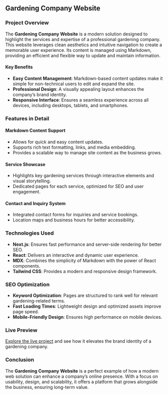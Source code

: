 ## Gardening Company Website

### Project Overview

The **Gardening Company Website** is a modern solution designed to highlight the services and expertise of a professional gardening company. This website leverages clean aesthetics and intuitive navigation to create a memorable user experience. Its content is managed using Markdown, providing an efficient and flexible way to update and maintain information.

#### Key Benefits

- **Easy Content Management**: Markdown-based content updates make it simple for non-technical users to edit and expand the site.
- **Professional Design**: A visually appealing layout enhances the company’s brand identity.
- **Responsive Interface**: Ensures a seamless experience across all devices, including desktops, tablets, and smartphones.

### Features in Detail

#### Markdown Content Support

- Allows for quick and easy content updates.
- Supports rich text formatting, links, and media embedding.
- Provides a scalable way to manage site content as the business grows.

#### Service Showcase

- Highlights key gardening services through interactive elements and visual storytelling.
- Dedicated pages for each service, optimized for SEO and user engagement.

#### Contact and Inquiry System

- Integrated contact forms for inquiries and service bookings.
- Location maps and business hours for better accessibility.

### Technologies Used

- **Next.js**: Ensures fast performance and server-side rendering for better SEO.
- **React**: Delivers an interactive and dynamic user experience.
- **MDX**: Combines the simplicity of Markdown with the power of React components.
- **Tailwind CSS**: Provides a modern and responsive design framework.

### SEO Optimization

- **Keyword Optimization**: Pages are structured to rank well for relevant gardening-related terms.
- **Fast Loading Times**: Lightweight design and optimized assets improve page speed.
- **Mobile-Friendly Design**: Ensures high performance on mobile devices.

### Live Preview

[Explore the live project](#) and see how it elevates the brand identity of a gardening company.

### Conclusion

The **Gardening Company Website** is a perfect example of how a modern web solution can enhance a company’s online presence. With a focus on usability, design, and scalability, it offers a platform that grows alongside the business, ensuring long-term value.
